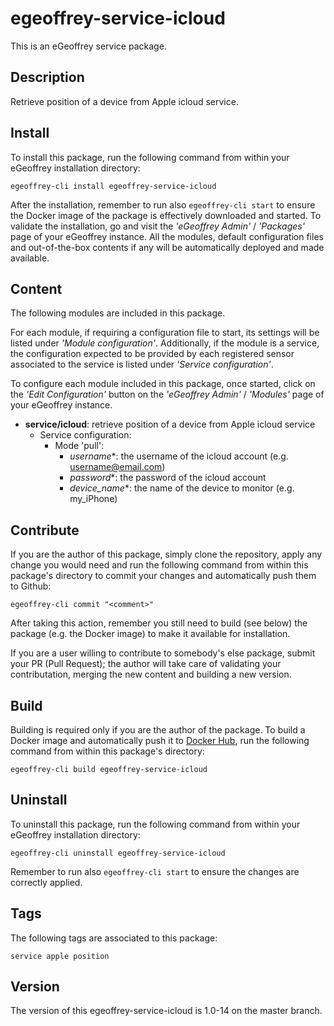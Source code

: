 # egeoffrey-service-icloud

This is an eGeoffrey service package.

## Description

Retrieve position of a device from Apple icloud service.

## Install

To install this package, run the following command from within your eGeoffrey installation directory:
```
egeoffrey-cli install egeoffrey-service-icloud
```
After the installation, remember to run also `egeoffrey-cli start` to ensure the Docker image of the package is effectively downloaded and started.
To validate the installation, go and visit the *'eGeoffrey Admin'* / *'Packages'* page of your eGeoffrey instance. All the modules, default configuration files and out-of-the-box contents if any will be automatically deployed and made available.
## Content

The following modules are included in this package.

For each module, if requiring a configuration file to start, its settings will be listed under *'Module configuration'*. Additionally, if the module is a service, the configuration expected to be provided by each registered sensor associated to the service is listed under *'Service configuration'*.

To configure each module included in this package, once started, click on the *'Edit Configuration'* button on the *'eGeoffrey Admin'* / *'Modules'* page of your eGeoffrey instance.
- **service/icloud**: retrieve position of a device from Apple icloud service
  - Service configuration:
    - Mode 'pull':
      - *username**: the username of the icloud account (e.g. username@email.com)
      - *password**: the password of the icloud account
      - *device_name**: the name of the device to monitor (e.g. my_iPhone)

## Contribute

If you are the author of this package, simply clone the repository, apply any change you would need and run the following command from within this package's directory to commit your changes and automatically push them to Github:
```
egeoffrey-cli commit "<comment>"
```
After taking this action, remember you still need to build (see below) the package (e.g. the Docker image) to make it available for installation.

If you are a user willing to contribute to somebody's else package, submit your PR (Pull Request); the author will take care of validating your contributation, merging the new content and building a new version.

## Build

Building is required only if you are the author of the package. To build a Docker image and automatically push it to [Docker Hub](https://hub.docker.com/r/egeoffrey/egeoffrey-service-icloud), run the following command from within this package's directory:
```
egeoffrey-cli build egeoffrey-service-icloud
```

## Uninstall

To uninstall this package, run the following command from within your eGeoffrey installation directory:
```
egeoffrey-cli uninstall egeoffrey-service-icloud
```
Remember to run also `egeoffrey-cli start` to ensure the changes are correctly applied.
## Tags

The following tags are associated to this package:
```
service apple position
```

## Version

The version of this egeoffrey-service-icloud is 1.0-14 on the master branch.
